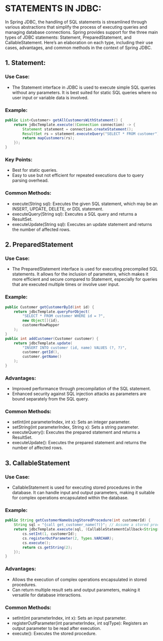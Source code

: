 # STATEMENTS IN JDBC:
In Spring JDBC, the handling of SQL statements is streamlined through various abstractions that simplify the process of executing queries and managing database connections. 
Spring provides support for the three main types of JDBC statements: Statement, PreparedStatement, and CallableStatement. Here’s an elaboration on each type, including their use cases, advantages, and common methods in the context of Spring JDBC.

## 1. Statement:
###  Use Case:
- The Statement interface in JDBC is used to execute simple SQL queries without any parameters. It is best suited for static SQL queries where no user input or variable data is involved.
### Example: 
```java
public List<Customer> getAllCustomersWithStatement() {
    return jdbcTemplate.execute((Connection connection) -> {
        Statement statement = connection.createStatement();
        ResultSet rs = statement.executeQuery("SELECT * FROM customer");
        return mapCustomers(rs);
    });
}
```
### Key Points:
- Best for static queries.
- Easy to use but not efficient for repeated executions due to query parsing overhead.
### Common Methods:
- execute(String sql): Executes the given SQL statement, which may be an INSERT, UPDATE, DELETE, or DDL statement.
-	executeQuery(String sql): Executes a SQL query and returns a ResultSet.
-	executeUpdate(String sql): Executes an update statement and returns the number of affected rows.

## 2. PreparedStatement
### Use Case:
- The PreparedStatement interface is used for executing precompiled SQL statements. It allows for the inclusion of parameters, which makes it more efficient and secure compared to Statement, especially for queries that are executed multiple times or involve user input.
### Example: 
```java
public Customer getCustomerById(int id) {
    return jdbcTemplate.queryForObject(
        "SELECT * FROM customer WHERE id = ?",
        new Object[]{id},
        customerRowMapper
    );
}
public int addCustomer(Customer customer) {
    return jdbcTemplate.update(
        "INSERT INTO customer (id, name) VALUES (?, ?)",
        customer.getId(),
        customer.getName()
    );
}
```
### Advantages:
- Improved performance through precompilation of the SQL statement.
- Enhanced security against SQL injection attacks as parameters are bound separately from the SQL query.
### Common Methods:
- setInt(int parameterIndex, int x): Sets an integer parameter.
-	setString(int parameterIndex, String x): Sets a string parameter.
-	executeQuery(): Executes the prepared statement and returns a ResultSet.
-	executeUpdate(): Executes the prepared statement and returns the number of affected rows.

## 3. CallableStatement
### Use Case:
- CallableStatement is used for executing stored procedures in the database. It can handle input and output parameters, making it suitable for complex operations encapsulated within the database.
### Example: 
```java
public String getCustomerNameUsingStoredProcedure(int customerId) {
    String sql = "{call get_customer_name(?)}"; // Assume a stored procedure is defined
    return jdbcTemplate.execute(sql, (CallableStatementCallback<String>) cs -> {
        cs.setInt(1, customerId);
        cs.registerOutParameter(2, Types.VARCHAR);
        cs.execute();
        return cs.getString(2);
    });
}
```
### Advantages:
-	Allows the execution of complex operations encapsulated in stored procedures.
-	Can return multiple result sets and output parameters, making it versatile for database interactions.
### Common Methods:
-	setInt(int parameterIndex, int x): Sets an input parameter.
-	registerOutParameter(int parameterIndex, int sqlType): Registers an output parameter to be read after execution.
-	execute(): Executes the stored procedure.







